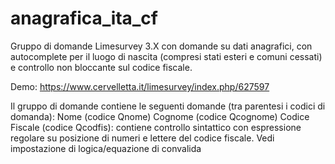 # anagrafica_ita_cf
Gruppo di domande Limesurvey 3.X con domande su dati anagrafici, con autocomplete per il luogo di nascita (compresi stati esteri e comuni cessati) e controllo non bloccante sul codice fiscale.

Demo: https://www.cervelletta.it/limesurvey/index.php/627597

Il gruppo di domande contiene le seguenti domande (tra parentesi i codici di domanda):
 Nome (codice Qnome)
 Cognome (codice Qcognome)
 Codice Fiscale (codice Qcodfis): contiene controllo sintattico con espressione regolare su posizione di numeri e lettere del codice fiscale. Vedi impostazione di logica/equazione di convalida
 
 

